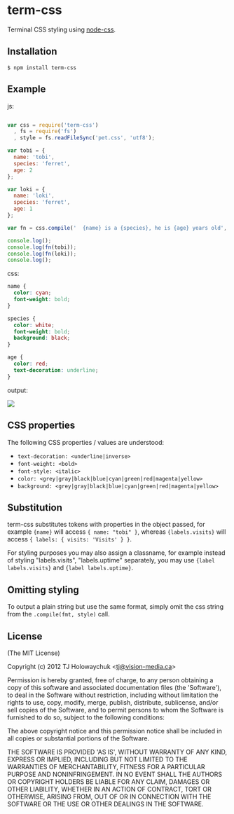
# term-css

  Terminal CSS styling using [node-css](https://github.com/visionmedia/node-css).

## Installation

    $ npm install term-css

## Example

js:

```js

var css = require('term-css')
  , fs = require('fs')
  , style = fs.readFileSync('pet.css', 'utf8');

var tobi = {
  name: 'tobi',
  species: 'ferret',
  age: 2
};

var loki = {
  name: 'loki',
  species: 'ferret',
  age: 1
};

var fn = css.compile('  {name} is a {species}, he is {age} years old', style);

console.log();
console.log(fn(tobi));
console.log(fn(loki));
console.log();

```

css:

```css
name {
  color: cyan;
  font-weight: bold;
}

species {
  color: white;
  font-weight: bold;
  background: black;
}

age {
  color: red;
  text-decoration: underline;
}
```

output:

  ![](http://f.cl.ly/items/0Q0q2b1H1c1u0x0V0o0m/Screen%20Shot%202012-07-26%20at%208.03.34%20AM.png)

## CSS properties

  The following CSS properties / values are understood:
  
  - `text-decoration: <underline|inverse>`
  - `font-weight: <bold>`
  - `font-style: <italic>`
  - `color: <grey|gray|black|blue|cyan|green|red|magenta|yellow>`
  - `background: <grey|gray|black|blue|cyan|green|red|magenta|yellow>`

## Substitution

  term-css substitutes tokens with properties in the object passed,
  for example `{name}` will access `{ name: "tobi" }`, whereas 
  `{labels.visits}` will access `{ labels: { visits: 'Visits' } }`.

  For styling purposes you may also assign a classname, for example
  instead of styling "labels.visits", "labels.uptime" separately,
  you may use `{label labels.visits}` and `{label labels.uptime}`.

## Omitting styling

 To output a plain string but use the same format, simply omit the css
 string from the `.compile(fmt, style)` call.

## License 

(The MIT License)

Copyright (c) 2012 TJ Holowaychuk &lt;tj@vision-media.ca&gt;

Permission is hereby granted, free of charge, to any person obtaining
a copy of this software and associated documentation files (the
'Software'), to deal in the Software without restriction, including
without limitation the rights to use, copy, modify, merge, publish,
distribute, sublicense, and/or sell copies of the Software, and to
permit persons to whom the Software is furnished to do so, subject to
the following conditions:

The above copyright notice and this permission notice shall be
included in all copies or substantial portions of the Software.

THE SOFTWARE IS PROVIDED 'AS IS', WITHOUT WARRANTY OF ANY KIND,
EXPRESS OR IMPLIED, INCLUDING BUT NOT LIMITED TO THE WARRANTIES OF
MERCHANTABILITY, FITNESS FOR A PARTICULAR PURPOSE AND NONINFRINGEMENT.
IN NO EVENT SHALL THE AUTHORS OR COPYRIGHT HOLDERS BE LIABLE FOR ANY
CLAIM, DAMAGES OR OTHER LIABILITY, WHETHER IN AN ACTION OF CONTRACT,
TORT OR OTHERWISE, ARISING FROM, OUT OF OR IN CONNECTION WITH THE
SOFTWARE OR THE USE OR OTHER DEALINGS IN THE SOFTWARE.